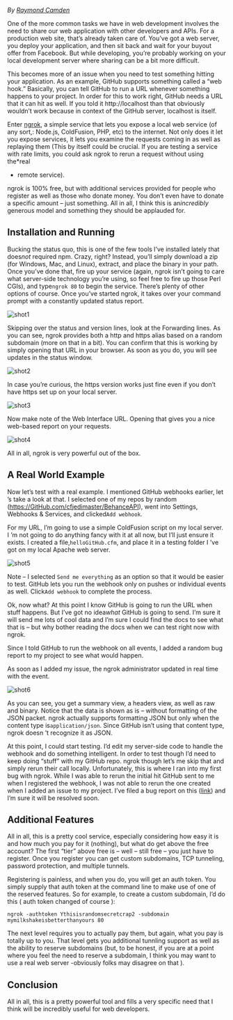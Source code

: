 *By [Raymond Camden][1]*

One of the more common tasks we have in web development involves the need to
share our web application with other developers and APIs. For a production web 
site, that’s already taken care of. You’ve got a web server, you deploy your 
application, and then sit back and wait for your buyout offer from Facebook. But
while developing, you’re probably working on your local development server where
sharing can be a bit more difficult.

This becomes more of an issue when you need to test something hitting your
application. As an example, GitHub supports something called a “web hook.” 
Basically, you can tell GitHub to run a URL whenever something happens to your 
project. In order for this to work right, GitHub needs a URL that it can hit as 
well. If you told it http://localhost than that obviously wouldn’t work because 
in context of the GitHub server, localhost is itself.

Enter [ngrok][2], a simple service that lets you expose a local web service (of
any sort,: Node.js, ColdFusion, PHP, etc) to the internet. Not only does it let 
you expose services, it lets you examine the requests coming in as well as 
replaying them (This by itself could be crucial. If you are testing a service 
with rate limits, you could ask ngrok to rerun a request without using the*real
* remote service).

ngrok is 100% free, but with additional services provided for people who
register as well as those who donate money. You don’t even have to donate a 
specific amount – just something. All in all, I think this is an*incredibly*
generous model and something they should be applauded for.

## Installation and Running

Bucking the status quo, this is one of the few tools I’ve installed lately
that does*not* required npm. Crazy, right? Instead, you’ll simply download a
zip (for Windows, Mac, and Linux), extract, and place the binary in your path. 
Once you’ve done that, fire up your service (again, ngrok isn’t going to care 
what server-side technology you’re using, so feel free to fire up those Perl 
CGIs), and type`ngrok 80` to begin the service. There’s plenty of other
options of course. Once you’ve started ngrok, it takes over your command prompt 
with a constantly updated status report.

![shot1][3]

Skipping over the status and version lines, look at the Forwarding lines. As
you can see, ngrok provides both a http and https alias based on a random 
subdomain (more on that in a bit). You can confirm that this is working by 
simply opening that URL in your browser. As soon as you do, you will see updates
in the status window.

![shot2][4]

In case you’re curious, the https version works just fine even if you don’t
have https set up on your local server.

![shot3][5]

Now make note of the Web Interface URL. Opening that gives you a nice web-based
report on your requests.

![shot4][6]

All in all, ngrok is very powerful out of the box.

## A Real World Example

Now let’s test with a real example. I mentioned GitHub webhooks earlier, let
’s take a look at that. I selected one of my repos by random
(<https://GitHub.com/cfjedimaster/BehanceAPI>), went into Settings, Webhooks &
Services, and clicked`Add webhook`.

For my URL, I’m going to use a simple ColdFusion script on my local server. I
’m not going to do anything fancy with it at all now, but I’ll just ensure it 
exists. I created a file,`helloGitHub.cfm`, and place it in a testing folder I
’ve got on my local Apache web server.

![shot5][7]

Note – I selected `Send me everything` as an option so that it would be easier
to test. GitHub lets you run the webhook only on pushes or individual events as 
well. Click`Add webhook` to complete the process.

Ok, now what? At this point I know GitHub is going to run the URL when stuff
happens. But I’ve got no idea*what* GitHub is going to send. I’m sure it will
send me lots of cool data and I’m sure I could find the docs to see what that is
– but why bother reading the docs when we can test right now with ngrok.

Since I told GitHub to run the webhook on all events, I added a random bug
report to my project to see what would happen.

As soon as I added my issue, the ngrok administrator updated in real time with
the event.

![shot6][8]

As you can see, you get a summary view, a headers view, as well as raw and
binary. Notice that the data is shown as is – without formatting of the JSON 
packet. ngrok actually supports formatting JSON but only when the content type 
is`application/json`. Since GitHub isn’t using that content type, ngrok doesn
’t recognize it as JSON.

At this point, I could start testing. I’d edit my server-side code to handle
the webhook and do something intelligent. In order to test though I’d need to 
keep doing “stuff” with my GitHub repo. ngrok though let’s me skip that and 
simply rerun their call locally. Unfortunately, this is where I ran into my 
first bug with ngrok. While I was able to rerun the initial hit GitHub sent to 
me when I registered the webhook, I was not able to rerun the one created when I
added an issue to my project. I’ve filed a bug report on this
([link][9]) and I’m sure it will be resolved soon.

## Additional Features

All in all, this is a pretty cool service, especially considering how easy it
is and how much you pay for it (nothing), but what do get above the free account?
The first “tier” above free is – well – still free – you just have to register. 
Once you register you can get custom subdomains, TCP tunneling, password 
protection, and multiple tunnels.

Registering is painless, and when you do, you will get an auth token. You
simply supply that auth token at the command line to make use of one of the 
reserved features. So for example, to create a custom subdomain, I’d do this (
auth token changed of course
):

    ngrok -authtoken Ythisisrandomsecretcrap2 -subdomain mymilkshakeisbetterthanyours 80
    

The next level requires you to actually pay them, but again, what you pay is
totally up to you. That level gets you additional tunnling support as well as 
the ability to reserve subdomains (but, to be honest, if you are at a point 
where you feel the need to reserve a subdomain, I think you may want to use a 
real web server -obviously folks may disagree on that
).

## Conclusion

All in all, this is a pretty powerful tool and fills a very specific need that
I think will be incredibly useful for web developers.

 [1]: http://flippinawesome.org/authors/raymond-camden
 [2]: http://ngrok.com
 [3]: img/shot1.png
 [4]: img/shot2.png
 [5]: img/shot3.png
 [6]: img/shot4.png
 [7]: img/shot5.png
 [8]: img/shot6.png
 [9]: https://GitHub.com/inconshreveable/ngrok/issues/118